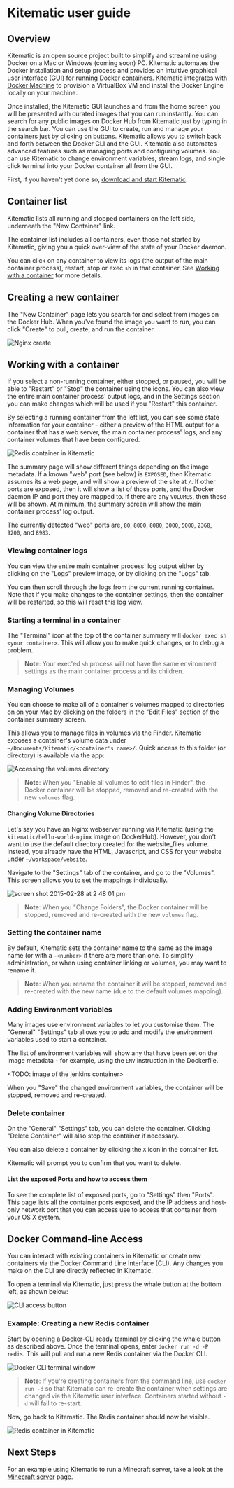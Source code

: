 <!--[metadata]>
+++
title = "Kitematic User Guide: Intro & Overview"
description = "Documentation that provides an overview of Kitematic and installation instructions"
keywords = ["docker, documentation, about, technology, kitematic, gui"]
[menu.main]
parent="toolbox_kitematic"
+++
<![end-metadata]-->

# Kitematic user guide

## Overview

Kitematic is an open source project built to simplify and streamline using
Docker on a Mac or Windows (coming soon) PC. Kitematic automates the Docker
installation and setup process and provides an intuitive graphical user
interface (GUI) for running Docker containers.  Kitematic integrates with
[Docker Machine](https://docs.docker.com/machine/) to provision a VirtualBox VM
and install the Docker Engine locally on your machine.

Once installed, the Kitematic GUI launches and from the home screen you will be
presented with curated images that you can run instantly. You can search for any
public images on Docker Hub from Kitematic just by typing in the search bar.
You can use the GUI to create, run and manage your containers just by clicking
on buttons. Kitematic allows you to switch back and forth between the Docker CLI
and the GUI.  Kitematic also automates advanced features such as managing ports
and configuring volumes.  You can use Kitematic to change environment variables,
stream logs, and single click terminal into your Docker container all from the
GUI.

First, if you haven't yet done so, [download and start
Kitematic](index.md).

## Container list

Kitematic lists all running and stopped containers on the left side, underneath
the "New Container" link.

The container list includes all containers, even those not started by Kitematic,
giving you a quick over-view of the state of your Docker daemon.

You can click on any container to view its logs (the output of the main container
process), restart, stop or exec `sh` in that container. See [Working with a
container](#working-with-a-container) for more details.

## Creating a new container

The "New Container" page lets you search for and select from images on the Docker Hub.
When you've found the image you want to run, you can click "Create" to pull, create,
and run the container.

![Nginx create](images/browse-images.png)

## Working with a container

If you select a non-running container, either stopped, or paused, you will be able
to "Restart" or "Stop" the container using the icons. You can also view the entire
main container process' output logs, and in the Settings section you can make
changes which will be used if you "Restart" this container.

By selecting a running container from the left list, you can see some state information
for your container - either a preview of the HTML output for a container that has a web
server, the main container process' logs, and any container volumes that have been
configured.

![Redis container in Kitematic](images/cli-redis-container.png)

The summary page will show different things depending on the image metadata. If
a known "web" port (see below) is `EXPOSED`, then Kitematic assumes its a web page,
and will show a preview of the site at `/`. If other ports are exposed, then it
will show a list of those ports, and the Docker daemon IP and port they are mapped
to. If there are any `VOLUMES`, then these will be shown. At minimum, the summary
screen will show the main container process' log output.

The currently detected "web" ports are, `80`, `8000`, `8080`, `3000`, `5000`,
`2368`, `9200`, and `8983`.

### Viewing container logs

You can view the entire main container process' log output either by clicking on the "Logs"
preview image, or by clicking on the "Logs" tab.

You can then scroll through the logs from the current running container. Note that
if you make changes to the container settings, then the container will be restarted,
so this will reset this log view.

### Starting a terminal in a container

The "Terminal" icon at the top of the container summary will `docker exec sh <your container>`.
This will allow you to make quick changes, or to debug a problem.

> **Note**: Your exec'ed `sh` process will not have the same environment settings
> as the main container process and its children.

### Managing Volumes

You can choose to make all of a container's volumes mapped to directories on
on your Mac by clicking on the folders in the "Edit Files" section of the
container summary screen.

This allows you to manage files in volumes via the Finder.
Kitematic exposes a container's volume data under `~/Documents/Kitematic/<container's name>/`.
Quick access to this folder (or directory) is available via the app:

![Accessing the volumes directory](images/volumes-dir.png)

> **Note**: When you "Enable all volumes to edit files in Finder", the Docker
> container will be stopped, removed and re-created with the new `volumes`
> flag.

#### Changing Volume Directories

Let's say you have an Nginx webserver running via Kitematic (using the
`kitematic/hello-world-nginx` image on DockerHub). However, you don't want to
use the default directory created for the website_files volume. Instead, you
already have the HTML, Javascript, and CSS for your website under
`~/workspace/website`.

Navigate to the "Settings" tab of the container, and go to the "Volumes". This
screen allows you to set the mappings individually.

![screen shot 2015-02-28 at 2 48 01 pm](images/change-folder.png)

> **Note**: When you "Change Folders", the Docker
> container will be stopped, removed and re-created with the new `volumes`
> flag.

### Setting the container name

By default, Kitematic sets the container name to the same as the image name (or
with a `-<number>` if there are more than one.
To simplify administration, or when using container linking or volumes, you may
want to rename it.

> **Note**: When you rename the container it will be stopped, removed and
> re-created with the new name (due to the default volumes mapping).

### Adding Environment variables

Many images use environment variables to let you customise them. The "General"
"Settings" tab allows you to add and modify the environment variables used to
start a container.

The list of environment variables will show any that have been set on the image
metadata - for example, using the `ENV` instruction in the Dockerfile.

<TODO: image of the jenkins container>

When you "Save" the changed environment variables, the container will be stopped,
removed and re-created.

### Delete container

On the "General" "Settings" tab, you can delete the container. Clicking "Delete
Container" will also stop the container if necessary.

You can also delete a container by clicking the `X` icon in the container list.

Kitematic will prompt you to confirm that you want to delete.

#### List the exposed Ports and how to access them

To see the complete list of exposed ports, go to "Settings" then "Ports". This
page lists all the container ports exposed, and the IP address and host-only
network port that you can access use to access that container from your OS X
system.

## Docker Command-line Access

You can interact with existing containers in Kitematic or create new containers
via the Docker Command Line Interface (CLI). Any changes you make on the CLI are
directly reflected in Kitematic.

To open a terminal via Kitematic, just press the whale button at the bottom left, as
shown below:

![CLI access button](images/cli-access-button.png)

### Example: Creating a new Redis container

Start by opening a Docker-CLI ready terminal by clicking the whale button as
described above. Once the terminal opens, enter `docker run -d -P redis`. This
will pull and run a new Redis container via the Docker CLI.

![Docker CLI terminal window](images/cli-terminal.png)

> **Note**: If you're creating containers from the command line, use `docker run -d`
> so that Kitematic can re-create the container when settings are changed via the
> Kitematic user interface. Containers started without `-d` will fail to re-start.

Now, go back to Kitematic. The Redis container should now be visible.

![Redis container in Kitematic](images/cli-redis-container.png)

## Next Steps

For an example using Kitematic to run a Minecraft server, take a look at
the [Minecraft server](./minecraft-server.md) page.
